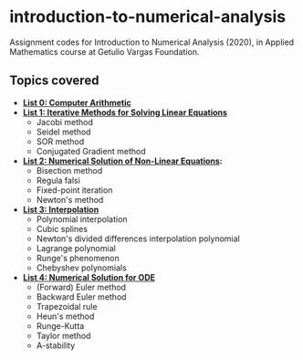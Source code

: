# introduction-to-numerical-analysis

Assignment codes for Introduction to Numerical Analysis (2020), in Applied Mathematics course at Getulio Vargas Foundation.

## Topics covered

- **[List 0: Computer Arithmetic](https://github.com/lucasresck/introduction-to-numerical-analysis/tree/master/list_0)**
- **[List 1: Iterative Methods for Solving Linear Equations](https://github.com/lucasresck/introduction-to-numerical-analysis/tree/master/list_1)**
  - Jacobi method
  - Seidel method
  - SOR method
  - Conjugated Gradient method
- **[List 2: Numerical Solution of Non-Linear Equations](https://github.com/lucasresck/introduction-to-numerical-analysis/tree/master/list_2):**
  - Bisection method
  - Regula falsi
  - Fixed-point iteration
  - Newton's method
- **[List 3: Interpolation](https://github.com/lucasresck/introduction-to-numerical-analysis/tree/master/list_3)**
  - Polynomial interpolation
  - Cubic splines
  - Newton's divided differences interpolation polynomial
  - Lagrange polynomial
  - Runge's phenomenon
  - Chebyshev polynomials
- **[List 4: Numerical Solution for ODE](https://github.com/lucasresck/introduction-to-numerical-analysis/tree/master/list_4)**
  - (Forward) Euler method
  - Backward Euler method
  - Trapezoidal rule
  - Heun's method
  - Runge-Kutta
  - Taylor method
  - A-stability

